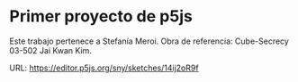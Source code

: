 # Primer proyecto de p5js 

Este trabajo pertenece a Stefanía Meroi. 
Obra de referencia: Cube-Secrecy 03-502 Jai Kwan Kim.

URL: https://editor.p5js.org/sny/sketches/14ij2oR9f
